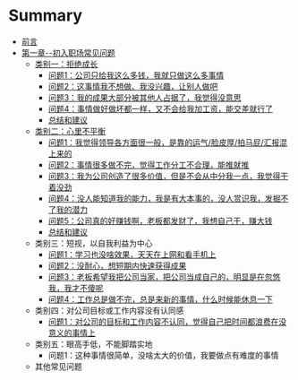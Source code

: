 # Summary

* [前言](README.md)
* [第一章--初入职场常见问题](chapter1.md)
  * [类别一：拒绝成长](chapter1/lei-bie-yi-ff1a-ju-jue-cheng-chang.md)
    * [问题1：公司只给我这么多钱，我就只做这么多事情](chapter1/lei-bie-yi-ff1a-ju-jue-cheng-chang/wen-ti-1-ff1a-gong-si-zhi-gei-wo-zhe-yao-duo-qian-ff0c-wo-jiu-zhi-zuo-zhe-yao-duo-shi-qing.md)
    * [问题2：这事情我不想做、我没兴趣，让别人做吧](chapter1/lei-bie-yi-ff1a-ju-jue-cheng-chang/wen-ti-2-ff1a-zhe-shi-qing-wo-bu-xiang-zuo-3001-wo-mei-xing-qu-ff0c-rang-bie-ren-zuo-ba.md)
    * [问题3：我的成果大部分被其他人占据了，我觉得没意思](chapter1/lei-bie-yi-ff1a-ju-jue-cheng-chang/wen-ti-3-ff1a-wo-de-cheng-guo-da-bu-fen-bei-qi-ta-ren-zhan-ju-le-ff0c-wo-jue-de-mei-yi-si.md)
    * [问题4：事情做好做坏都一样，又不会给我加工资，能交差就行了](chapter1/lei-bie-yi-ff1a-ju-jue-cheng-chang/wen-ti-4-ff1a-shi-qing-zuo-hao-zuo-huai-du-yi-yang-ff0c-you-bu-hui-gei-wo-jia-gong-zi-ff0c-neng-jiao-cha-jiu-xing-le.md)
    * [总结和建议](chapter1/lei-bie-yi-ff1a-ju-jue-cheng-chang/zong-jie-he-jian-yi.md)
  * [类别二：心里不平衡](chapter1/lei-bie-er-ff1a-xin-li-bu-ping-heng.md)
    * [问题1：我觉得领导各方面很一般，是靠的运气/脸皮厚/拍马屁/汇报混上来的](chapter1/lei-bie-yi-ff1a-ju-jue-cheng-chang/wen-ti-1-ff1a-wo-jue-de-ling-dao-ge-fang-mian-hen-yi-ban-ff0c-shi-kao-de-yun-6c14-lian-pi-539a-pai-ma-5c41-hui-bao-hun-shang-lai-de.md)
    * [问题2：事情很多做不完，觉得工作分工不合理，能推就推](chapter1/lei-bie-yi-ff1a-ju-jue-cheng-chang/wen-ti-2-ff1a-shi-qing-hen-duo-zuo-bu-wan-ff0c-jue-de-gong-zuo-fen-gong-bu-he-li-ff0c-neng-tui-jiu-tui.md)
    * [问题3：我为公司创造了很多价值，但是不会从中分我一点，我觉得干着没劲](chapter1/lei-bie-yi-ff1a-ju-jue-cheng-chang/wen-ti-3-ff1a-wo-wei-gong-si-chuang-zao-le-hen-duo-jia-zhi-ff0c-dan-shi-bu-hui-cong-zhong-fen-wo-yi-dian-ff0c-wo-jue-de-gan-zhao-mei-jing.md)
    * [问题4：没人能知道我的能力，我是有大本事的，没人赏识我，发掘不了我的潜力](chapter1/lei-bie-yi-ff1a-ju-jue-cheng-chang/wen-ti-4-ff1a-mei-ren-neng-zhi-dao-wo-de-neng-li-ff0c-wo-shi-you-da-ben-shi-de-ff0c-mei-ren-shang-shi-wo-ff0c-fa-jue-bu-le-wo-de-qian-li.md)
    * [问题5：公司真的好赚钱啊，老板都发财了，我想自己干，赚大钱](chapter1/lei-bie-yi-ff1a-ju-jue-cheng-chang/wen-ti-5-ff1a-gong-si-zhen-de-hao-zhuan-qian-a-ff0c-lao-ban-du-fa-cai-le-ff0c-wo-xiang-zi-ji-gan-ff0c-zhuan-da-qian.md)
    * [总结和建议](chapter1/lei-bie-yi-ff1a-ju-jue-cheng-chang/1.2.6-zong-jie-he-jian-yi.md)
  * 类别三：短视，以自我利益为中心
    * [问题1：学习也没啥效果，天天在上网和看手机上](chapter1/wen-ti-1-ff1a-xue-xi-ye-mei-sha-xiao-guo-ff0c-tian-tian-zai-shang-wang-he-kan-shou-ji-shang.md)
    * [问题2：没耐心，想短期内快速获得成果](chapter1/wen-ti-2-ff1a-mei-nai-xin-ff0c-xiang-duan-qi-nei-kuai-su-huo-de-cheng-guo.md)
    * [问题3：老板希望我把公司当家，把公司当成自己的，明显是在忽悠我，我才不傻呢](chapter1/wen-ti-3-ff1a-lao-ban-xi-wang-wo-ba-gong-si-dang-jia-ff0c-ba-gong-si-dang-cheng-zi-ji-de-ff0c-ming-xian-shi-zai-hu-you-wo-ff0c-wo-cai-bu-sha-ni.md)
    * [问题4：工作总是做不完，总是来新的事情，什么时候能休息一下](chapter1/wen-ti-4-ff1a-gong-zuo-zong-shi-zuo-bu-wan-ff0c-zong-shi-lai-xin-de-shi-qing-ff0c-shi-yao-shi-hou-neng-xiu-xi-yi-xia.md)
  * 类别四：对公司目标或工作内容没有认同感
    * [问题1：对公司的目标和工作内容不认同，觉得自己把时间都浪费在没意义的事情上](chapter1/wen-ti-1-ff1a-dui-gong-si-de-mu-biao-he-gong-zuo-nei-rong-bu-ren-tong-ff0c-jue-de-zi-ji-ba-shi-jian-du-lang-fei-zai-mei-yi-yi-de-shi-qing-shang.md)
  * 类别五：眼高手低，不能脚踏实地
    * 问题1：这种事情很简单，没啥太大的价值，我要做点有难度的事情
  * 其他常见问题

